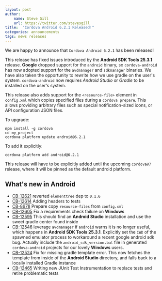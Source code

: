 ```yaml
---
layout: post
author:
    name: Steve Gill
    url: https://twitter.com/stevesgill
title:  "Cordova Android 6.2.1 Released!"
categories: announcements
tags: news releases
---
```


We are happy to announce that `Cordova Android 6.2.1` has been released! 

This release has fixed issues introduced by the **Android SDK Tools 25.3.1** release. **Google** dropped support for the `android` binary, so `cordova-android` has now adopted support for the `avdmanager` and `sdkmanager` binaries. We have also taken the opportunity to rewrite how we use gradle on the user's system. `cordova-android` now requires *Android Studio* or *Gradle* to be installed on the user's system. 

This release also adds support for the `<resource-file>` element in `config.xml` which copies specified files during a `cordova prepare`. This allows providing arbitrary files such as special notification-sized icons, or API configuration JSON files. 

To upgrade:

    npm install -g cordova
    cd my_project
    cordova platform update android@6.2.1

To add it explicitly:

    cordova platform add android@6.2.1

This release will have to be explicitly added until the upcoming `cordova@7` release, where it will be pinned as the default android platform.

<!--more-->
## What's new in Android
* [CB-12621](https://issues.apache.org/jira/browse/CB-12621) reverted `elementtree` dep to `0.1.6`
* [CB-12614](https://issues.apache.org/jira/browse/CB-12614) Adding headers to tests
* [CB-8978](https://issues.apache.org/jira/browse/CB-8978) Prepare copy `resource-files` from `config.xml`
* [CB-12605](https://issues.apache.org/jira/browse/CB-12605) Fix a requirements check failure on **Windows**
* [CB-12595](https://issues.apache.org/jira/browse/CB-12595) This should find an **Android Studio** installation and use the sweet gradle center found inside
* [CB-12546](https://issues.apache.org/jira/browse/CB-12546) leverage `avdmanager` if `android` warns it is no longer useful, which happens in **Android SDK Tools 25.3.1**. Explicitly set the `CWD` of the spawned emulator process to workaround a recent google android sdk bug. Actually include the `android_sdk_version.bat` file in generated `cordova-android` projects for our lovely **Windows** users.
* [CB-12524](https://issues.apache.org/jira/browse/CB-12524) Fix for missing gradle template error. This now fetches the template from inside of the **Android Studio** directory, and falls back to a locally installed Gradle instance
* [CB-12465](https://issues.apache.org/jira/browse/CB-12465) Writing new JUnit Test Instrumentation to replace tests and retire problematic tests

